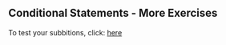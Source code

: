 <h2>Conditional Statements - More Exercises</h2>
<p>
    To test your subbitions, click: <a href="https://judge.softuni.bg/Contests/Practice/Index/1658#8">here</a>
</p>